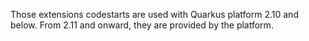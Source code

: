 Those extensions codestarts are used with Quarkus platform 2.10 and below.
From 2.11 and onward, they are provided by the platform.